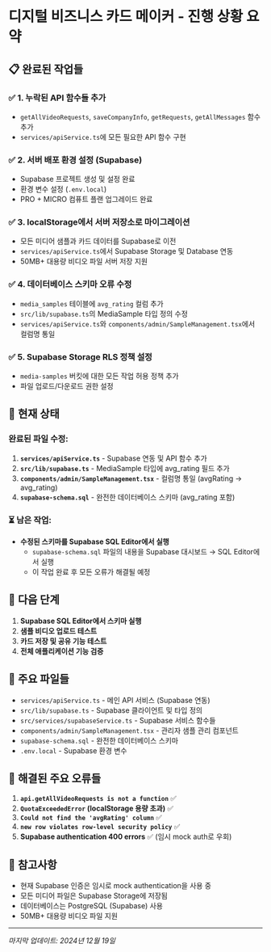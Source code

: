 # 디지털 비즈니스 카드 메이커 - 진행 상황 요약

## 📋 완료된 작업들

### ✅ 1. 누락된 API 함수들 추가
- `getAllVideoRequests`, `saveCompanyInfo`, `getRequests`, `getAllMessages` 함수 추가
- `services/apiService.ts`에 모든 필요한 API 함수 구현

### ✅ 2. 서버 배포 환경 설정 (Supabase)
- Supabase 프로젝트 생성 및 설정 완료
- 환경 변수 설정 (`.env.local`)
- PRO + MICRO 컴퓨트 플랜 업그레이드 완료

### ✅ 3. localStorage에서 서버 저장소로 마이그레이션
- 모든 미디어 샘플과 카드 데이터를 Supabase로 이전
- `services/apiService.ts`에서 Supabase Storage 및 Database 연동
- 50MB+ 대용량 비디오 파일 서버 저장 지원

### ✅ 4. 데이터베이스 스키마 오류 수정
- `media_samples` 테이블에 `avg_rating` 컬럼 추가
- `src/lib/supabase.ts`의 MediaSample 타입 정의 수정
- `services/apiService.ts`와 `components/admin/SampleManagement.tsx`에서 컬럼명 통일

### ✅ 5. Supabase Storage RLS 정책 설정
- `media-samples` 버킷에 대한 모든 작업 허용 정책 추가
- 파일 업로드/다운로드 권한 설정

## 🔄 현재 상태

### 완료된 파일 수정:
1. **`services/apiService.ts`** - Supabase 연동 및 API 함수 추가
2. **`src/lib/supabase.ts`** - MediaSample 타입에 avg_rating 필드 추가
3. **`components/admin/SampleManagement.tsx`** - 컬럼명 통일 (avgRating → avg_rating)
4. **`supabase-schema.sql`** - 완전한 데이터베이스 스키마 (avg_rating 포함)

### ⏳ 남은 작업:
- **수정된 스키마를 Supabase SQL Editor에서 실행**
  - `supabase-schema.sql` 파일의 내용을 Supabase 대시보드 → SQL Editor에서 실행
  - 이 작업 완료 후 모든 오류가 해결될 예정

## 🚀 다음 단계

1. **Supabase SQL Editor에서 스키마 실행**
2. **샘플 비디오 업로드 테스트**
3. **카드 저장 및 공유 기능 테스트**
4. **전체 애플리케이션 기능 검증**

## 📁 주요 파일들

- `services/apiService.ts` - 메인 API 서비스 (Supabase 연동)
- `src/lib/supabase.ts` - Supabase 클라이언트 및 타입 정의
- `src/services/supabaseService.ts` - Supabase 서비스 함수들
- `components/admin/SampleManagement.tsx` - 관리자 샘플 관리 컴포넌트
- `supabase-schema.sql` - 완전한 데이터베이스 스키마
- `.env.local` - Supabase 환경 변수

## 🔧 해결된 주요 오류들

1. **`api.getAllVideoRequests is not a function`** ✅
2. **`QuotaExceededError` (localStorage 용량 초과)** ✅
3. **`Could not find the 'avgRating' column`** ✅
4. **`new row violates row-level security policy`** ✅
5. **Supabase authentication 400 errors** ✅ (임시 mock auth로 우회)

## 📝 참고사항

- 현재 Supabase 인증은 임시로 mock authentication을 사용 중
- 모든 미디어 파일은 Supabase Storage에 저장됨
- 데이터베이스는 PostgreSQL (Supabase) 사용
- 50MB+ 대용량 비디오 파일 지원

---
*마지막 업데이트: 2024년 12월 19일*


